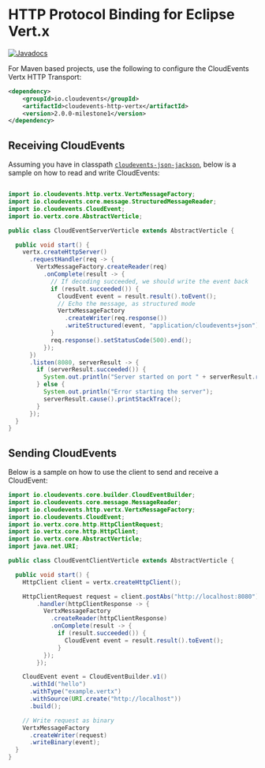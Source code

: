 # HTTP Protocol Binding for Eclipse Vert.x

[![Javadocs](http://www.javadoc.io/badge/io.cloudevents/cloudevents-http-vertx.svg?color=green)](http://www.javadoc.io/doc/io.cloudevents/cloudevents-http-vertx)

For Maven based projects, use the following to configure the CloudEvents Vertx HTTP Transport:

```xml
<dependency>
    <groupId>io.cloudevents</groupId>
    <artifactId>cloudevents-http-vertx</artifactId>
    <version>2.0.0-milestone1</version>
</dependency>
```

## Receiving CloudEvents

Assuming you have in classpath [`cloudevents-json-jackson`](../../formats/json-jackson), below is a sample on how to read and write CloudEvents:

```java

import io.cloudevents.http.vertx.VertxMessageFactory;
import io.cloudevents.core.message.StructuredMessageReader;
import io.cloudevents.CloudEvent;
import io.vertx.core.AbstractVerticle;

public class CloudEventServerVerticle extends AbstractVerticle {

  public void start() {
    vertx.createHttpServer()
      .requestHandler(req -> {
        VertxMessageFactory.createReader(req)
          .onComplete(result -> {
            // If decoding succeeded, we should write the event back
            if (result.succeeded()) {
              CloudEvent event = result.result().toEvent();
              // Echo the message, as structured mode
              VertxMessageFactory
                .createWriter(req.response())
                .writeStructured(event, "application/cloudevents+json");
            }
            req.response().setStatusCode(500).end();
          });
      })
      .listen(8080, serverResult -> {
        if (serverResult.succeeded()) {
          System.out.println("Server started on port " + serverResult.result().actualPort());
        } else {
          System.out.println("Error starting the server");
          serverResult.cause().printStackTrace();
        }
      });
  }
}
```

## Sending CloudEvents

Below is a sample on how to use the client to send and receive a CloudEvent:

```java
import io.cloudevents.core.builder.CloudEventBuilder;
import io.cloudevents.core.message.MessageReader;
import io.cloudevents.http.vertx.VertxMessageFactory;
import io.cloudevents.CloudEvent;
import io.vertx.core.http.HttpClientRequest;
import io.vertx.core.http.HttpClient;
import io.vertx.core.AbstractVerticle;
import java.net.URI;

public class CloudEventClientVerticle extends AbstractVerticle {

  public void start() {
    HttpClient client = vertx.createHttpClient();

    HttpClientRequest request = client.postAbs("http://localhost:8080")
        .handler(httpClientResponse -> {
          VertxMessageFactory
            .createReader(httpClientResponse)
            .onComplete(result -> {
              if (result.succeeded()) {
                CloudEvent event = result.result().toEvent();
              }
          });
        });

    CloudEvent event = CloudEventBuilder.v1()
      .withId("hello")
      .withType("example.vertx")
      .withSource(URI.create("http://localhost"))
      .build();

    // Write request as binary
    VertxMessageFactory
      .createWriter(request)
      .writeBinary(event);
  }
}
```
